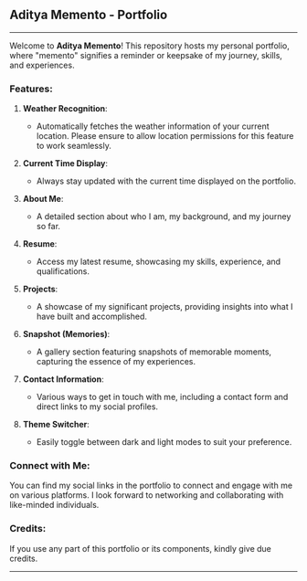 ## Aditya Memento - Portfolio

---

Welcome to **Aditya Memento**! This repository hosts my personal portfolio, where "memento" signifies a reminder or keepsake of my journey, skills, and experiences.

### Features:

1. **Weather Recognition**:
   - Automatically fetches the weather information of your current location. Please ensure to allow location permissions for this feature to work seamlessly.

2. **Current Time Display**:
   - Always stay updated with the current time displayed on the portfolio.

3. **About Me**:
   - A detailed section about who I am, my background, and my journey so far.

4. **Resume**:
   - Access my latest resume, showcasing my skills, experience, and qualifications.

5. **Projects**:
   - A showcase of my significant projects, providing insights into what I have built and accomplished.

6. **Snapshot (Memories)**:
   - A gallery section featuring snapshots of memorable moments, capturing the essence of my experiences.

7. **Contact Information**:
   - Various ways to get in touch with me, including a contact form and direct links to my social profiles.

8. **Theme Switcher**:
   - Easily toggle between dark and light modes to suit your preference.

### Connect with Me:
You can find my social links in the portfolio to connect and engage with me on various platforms. I look forward to networking and collaborating with like-minded individuals.

### Credits:
If you use any part of this portfolio or its components, kindly give due credits.

---